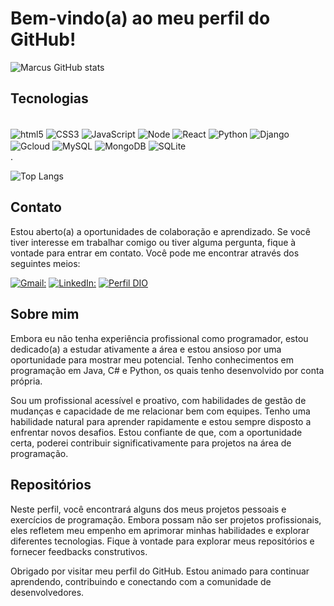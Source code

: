# Bem-vindo(a) ao meu perfil do GitHub!

![Marcus GitHub stats](https://github-readme-stats.vercel.app/api?username=MarcusViniciusBarcelos&theme=chartreuse-dark&show_icons=true)
## Tecnologias
<div style="display: inline_block"><br/>
    <img align="center" alt="html5" src="https://img.shields.io/badge/HTML5-E34F26?style=for-the-badge&logo=html5&logoColor=white"/>
    <img align="center" alt="CSS3" src="https://img.shields.io/badge/CSS3-1572B6?style=for-the-badge&logo=css3&logoColor=white"/>
    <img align="center" alt="JavaScript" src="https://img.shields.io/badge/JavaScript-323330?style=for-the-badge&logo=javascript&logoColor=F7DF1E"/>
    <img align="center" alt="Node" src="https://img.shields.io/badge/Node.js-43853D?style=for-the-badge&logo=node.js&logoColor=white"/>
    <img align="center" alt="React" src="https://img.shields.io/badge/React-20232A?style=for-the-badge&logo=react&logoColor=61DAFB"/>
    <img align="center" alt="Python" src="https://img.shields.io/badge/Python-14354C?style=for-the-badge&logo=python&logoColor=white"/>
    <img align="center" alt=Django src="https://img.shields.io/badge/Django-092E20?style=for-the-badge&logo=django&logoColor=white"/>
    <img align="center" alt="Gcloud" src="https://img.shields.io/badge/Google_Cloud-4285F4?style=for-the-badge&logo=google-cloud&logoColor=white"/>
    <img align="center" alt="MySQL" src="https://img.shields.io/badge/MySQL-00000F?style=for-the-badge&logo=mysql&logoColor=white"/>
    <img align="center" alt="MongoDB" src="https://img.shields.io/badge/MongoDB-4EA94B?style=for-the-badge&logo=mongodb&logoColor=white"/>
    <img align="center" alt="SQLite" src="https://img.shields.io/badge/SQLite-07405E?style=for-the-badge&logo=sqlite&logoColor=white"/>
</div>
.
    
![Top Langs](https://github-readme-stats-git-masterrstaa-rickstaa.vercel.app/api/top-langs/?username=MarcusViniciusBarcelos&bg_color=000&border_color=30A3DC&title_color=E94D5F&text_color=FFF)


## Contato
Estou aberto(a) a oportunidades de colaboração e aprendizado. Se você tiver interesse em trabalhar comigo ou tiver alguma pergunta, fique à vontade para entrar em contato. Você pode me encontrar através dos seguintes meios:

[![Gmail:](https://img.shields.io/badge/WhatsApp-25D366?style=for-the-badge&logo=whatsapp&logoColor=white)](https://wa.me/5548998430304)
[![LinkedIn:](https://img.shields.io/badge/LinkedIn-0077B5?style=for-the-badge&logo=linkedin&logoColor=white)](https://www.linkedin.com/in/marcusviniciusbarcelos/)
[![Perfil DIO](https://img.shields.io/badge/Perfil-DIO-blue?style=for-the-badge&labelColor=dark-gray
)](https://web.dio.me/users/marcusbarcelos?tab=skills)

## Sobre mim
Embora eu não tenha experiência profissional como programador, estou dedicado(a) a estudar ativamente a área e estou ansioso por uma oportunidade para mostrar meu potencial. Tenho conhecimentos em programação em Java, C# e Python, os quais tenho desenvolvido por conta própria.

Sou um profissional acessível e proativo, com habilidades de gestão de mudanças e capacidade de me relacionar bem com equipes. Tenho uma habilidade natural para aprender rapidamente e estou sempre disposto a enfrentar novos desafios. Estou confiante de que, com a oportunidade certa, poderei contribuir significativamente para projetos na área de programação.

## Repositórios
Neste perfil, você encontrará alguns dos meus projetos pessoais e exercícios de programação. Embora possam não ser projetos profissionais, eles refletem meu empenho em aprimorar minhas habilidades e explorar diferentes tecnologias. Fique à vontade para explorar meus repositórios e fornecer feedbacks construtivos.

Obrigado por visitar meu perfil do GitHub. Estou animado para continuar aprendendo, contribuindo e conectando com a comunidade de desenvolvedores.
